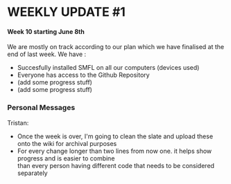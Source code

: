 # WEEKLY UPDATE #1

#### Week 10 starting June 8th

We are mostly on track according to our plan which we have finalised at the end of last week. 
We have :
- Succesfully installed SMFL on all our computers (devices used)
- Everyone has access to the Github Repository
- (add some progress stuff)
- (add some progress stuff)

### Personal Messages

Tristan:
- Once the week is over, I'm going to clean the slate and upload these onto the wiki for archival purposes
- For every change longer than two lines from now one. it helps show progress and is easier to combine <br>
than every person having different code that needs to be considered separately
